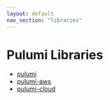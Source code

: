 ```yaml
---
layout: default
nav_section: "libraries"
---
```


# Pulumi Libraries

- [pulumi](/libraries/pulumi)
- [pulumi-aws](/libraries/pulumi-aws)
- [pulumi-cloud](/libraries/pulumi-cloud)
